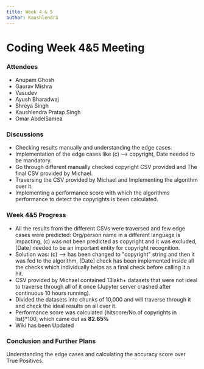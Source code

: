 ```yaml
---
title: Week 4 & 5 
author: Kaushlendra
---
```

<!--
SPDX-License-Identifier: CC-BY-SA-4.0

SPDX-FileCopyrightText: 2021 Kaushlendra Pratap <kaushlendrapratap.9837@gmail.com>
-->

# Coding Week 4&5 Meeting

### Attendees

* Anupam Ghosh
* Gaurav Mishra
* Vasudev 
* Ayush Bharadwaj
* Shreya Singh
* Kaushlendra Pratap Singh
* Omar AbdelSamea 

### Discussions

* Checking results manually and understanding the edge cases.
* Implementation of the edge cases like (c) --> copyright, Date needed to be mandatory.
* Go through different manually checked copyright CSV provided and The final CSV provided by Michael.
* Traversing the CSV provided by Michael and Implementing the algorithm over it.
* Implementing a performance score with which the algorithms performance to detect the copyrights is been calculated.

### Week 4&5 Progress

* All the results from the different CSVs were traversed and few edge cases were predicted: Org/person name in a different language is impacting, (c) was not been predicted as copyright and it was excluded, [Date] needed to be an important entity for copyright recognition.
* Solution was: (c) --> has been changed to "copyright" string and then it was fed to the algorithm, [Date] check has been implemented inside all the checks which individually helps as a final check before calling it a hit.
* CSV provided by Michael contained 13lakh+ datasets that were not ideal to traverse through all of it once (Jupyter server crashed after continuous 10 hours running).
* Divided the datasets into chunks of 10,000 and will traverse through it and check the ideal results on all over it.
* Performance score was calculated {hitscore/No.of copyrights in list}*100, which came out as **82.65%**
* Wiki has been Updated


### Conclusion and Further Plans

Understanding the edge cases and calculating the accuracy score over True Positives.